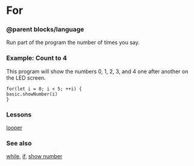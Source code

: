 # For

### @parent blocks/language
 
Run part of the program the number of times you say.

### Example: Count to 4

This program will show the numbers 0, 1, 2, 3, and 4 one after another on the LED screen.

```blocks
for(let i = 0; i < 5; ++i) {
basic.showNumber(i)
}
```

### Lessons

[looper](/lessons/looper)

### See also

[while](/reference/loops/while), [if](/reference/logic/if), [show number](/reference/basic/show-number)

